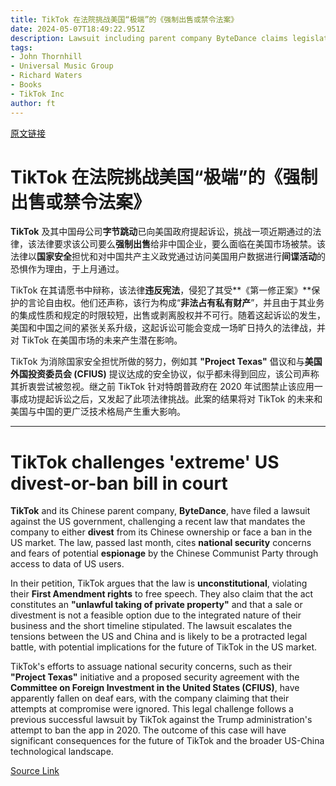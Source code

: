 ```yaml
---
title: TikTok 在法院挑战美国“极端”的《强制出售或禁令法案》
date: 2024-05-07T18:49:22.951Z
description: Lawsuit including parent company ByteDance claims legislation would breach free speech rights
tags: 
- John Thornhill
- Universal Music Group
- Richard Waters
- Books
- TikTok Inc
author: ft
---
```


[原文链接](https://ft.com/content/4169578d-4dd1-4972-bfe3-b77a757f1ca6)

# TikTok 在法院挑战美国“极端”的《强制出售或禁令法案》

**TikTok** 及其中国母公司**字节跳动**已向美国政府提起诉讼，挑战一项近期通过的法律，该法律要求该公司要么**强制出售**给非中国企业，要么面临在美国市场被禁。该法律以**国家安全**担忧和对中国共产主义政党通过访问美国用户数据进行**间谍活动**的恐惧作为理由，于上月通过。

TikTok 在其请愿书中辩称，该法律**违反宪法**，侵犯了其受**《第一修正案》**保护的言论自由权。他们还声称，该行为构成“**非法占有私有财产**”，并且由于其业务的集成性质和规定的时限较短，出售或剥离股权并不可行。随着这起诉讼的发生，美国和中国之间的紧张关系升级，这起诉讼可能会变成一场旷日持久的法律战，并对 TikTok 在美国市场的未来产生潜在影响。

TikTok 为消除国家安全担忧所做的努力，例如其 **"Project Texas"** 倡议和与**美国外国投资委员会 (CFIUS)** 提议达成的安全协议，似乎都未得到回应，该公司声称其折衷尝试被忽视。继之前 TikTok 针对特朗普政府在 2020 年试图禁止该应用一事成功提起诉讼之后，又发起了此项法律挑战。此案的结果将对 TikTok 的未来和美国与中国的更广泛技术格局产生重大影响。

---

# TikTok challenges 'extreme' US divest-or-ban bill in court 

**TikTok** and its Chinese parent company, **ByteDance**, have filed a lawsuit against the US government, challenging a recent law that mandates the company to either **divest** from its Chinese ownership or face a ban in the US market. The law, passed last month, cites **national security** concerns and fears of potential **espionage** by the Chinese Communist Party through access to data of US users. 

In their petition, TikTok argues that the law is **unconstitutional**, violating their **First Amendment rights** to free speech. They also claim that the act constitutes an **"unlawful taking of private property"** and that a sale or divestment is not a feasible option due to the integrated nature of their business and the short timeline stipulated. The lawsuit escalates the tensions between the US and China and is likely to be a protracted legal battle, with potential implications for the future of TikTok in the US market. 

TikTok's efforts to assuage national security concerns, such as their **"Project Texas"** initiative and a proposed security agreement with the **Committee on Foreign Investment in the United States (CFIUS)**, have apparently fallen on deaf ears, with the company claiming that their attempts at compromise were ignored. This legal challenge follows a previous successful lawsuit by TikTok against the Trump administration's attempt to ban the app in 2020. The outcome of this case will have significant consequences for the future of TikTok and the broader US-China technological landscape.

[Source Link](https://ft.com/content/4169578d-4dd1-4972-bfe3-b77a757f1ca6)

